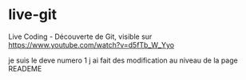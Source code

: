 ﻿# live-git
Live Coding - Découverte de Git, visible sur https://www.youtube.com/watch?v=d5fTb_W_Yyo

je suis le deve numero 1  j ai fait des modification au niveau de la page READEME 

